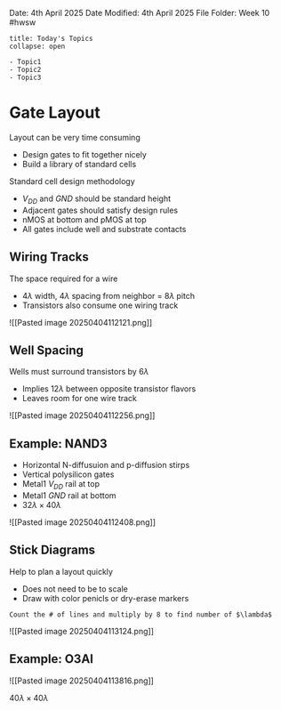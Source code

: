 Date: 4th April 2025
Date Modified: 4th April 2025
File Folder: Week 10
#hwsw

```ad-abstract
title: Today's Topics
collapse: open

- Topic1
- Topic2
- Topic3

```

# Gate Layout

Layout can be very time consuming
- Design gates to fit together nicely
- Build a library of standard cells

Standard cell design methodology
- $V_{DD}$ and $GND$ should be standard height
- Adjacent gates should satisfy design rules
- nMOS at bottom and pMOS at top
- All gates include well and substrate contacts

## Wiring Tracks

The space required for a wire
- $4 \lambda$ width, $4 \lambda$ spacing from neighbor = $8 \lambda$ pitch
- Transistors also consume one wiring track

![[Pasted image 20250404112121.png]]

## Well Spacing

Wells must surround transistors by $6 \lambda$
- Implies $12 \lambda$ between opposite transistor flavors
- Leaves room for one wire track

![[Pasted image 20250404112256.png]]

## Example: NAND3

- Horizontal N-diffusuion and p-diffusion stirps
- Vertical polysilicon gates
- Metal1 $V_{DD}$ rail at top
- Metal1 $GND$ rail at bottom
- $32 \lambda \times 40 \lambda$

![[Pasted image 20250404112408.png]]

## Stick Diagrams

Help to plan a layout quickly
- Does not need to be to scale
- Draw with color penicls or dry-erase markers

```ad-important
Count the # of lines and multiply by 8 to find number of $\lambda$
```

![[Pasted image 20250404113124.png]]

## Example: O3AI

![[Pasted image 20250404113816.png]]

$40 \lambda \times 40 \lambda$







